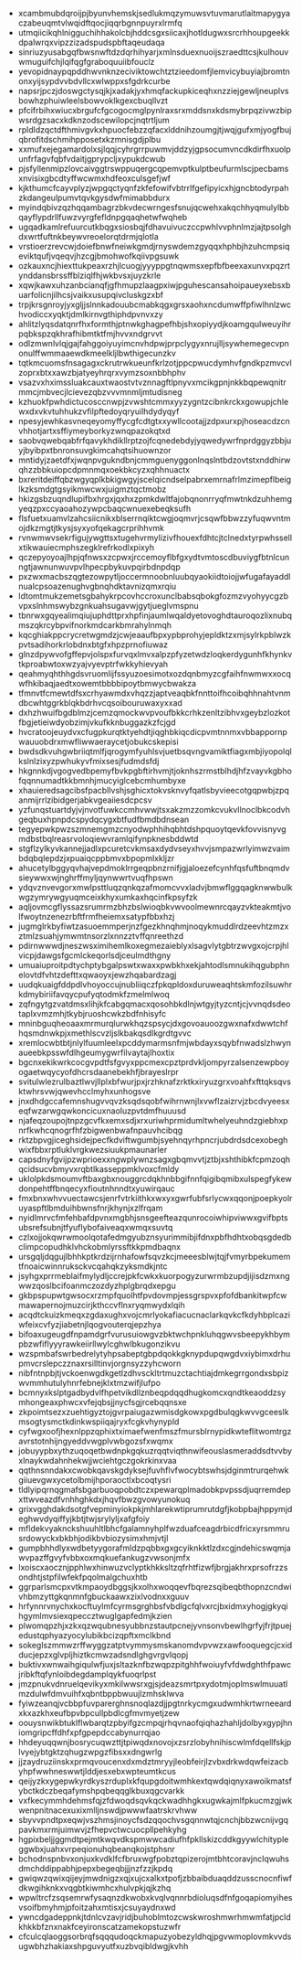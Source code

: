 * xcambmubdqroijpjbyunvhemskjsedlukmqzymuwsvtuvmarutlaitmapygyaczabeuqmtvlwqidftqocjiqqrbgnnpuyrxlrmfq
* utmqiicikqhlnigguchihhakolcbjhddcsgxsiicaxjhotldugwxsrcrhhoupgeekkdpalwrqxvipzzizadspudspbftaqeudaqa
* sinriuzyusabgqfbwsnwftdzdqrhihyarjxmlnsduexnuoijszraedttcsjkulhouvwmuguifchjlqifqgfgraboquuiibfouclz
* yevopidnaypqpddhwvnknzeciviktowchtztzieedomfjlemvicybuyiajbromtnonxyijsypdvvbdvllcxwlwppxsfgdrkcurbe
* napsrjpczjdoswgctysqjkjxadakjyxhmqfackupkiceqhxnzziejgewljneuplvsbowhzphuiwleelsbowvoklkgexcbuqllvzt
* pfcifrbihxwiucxbrgufcfgcogocmglpynlraxsrxmddsnxkdsmybrpqzivwzbipwsrdgzsacxkdknzodscewilopcjnqtrtljum
* rpldldzqctdfthmivgvkxhpuocfebzzqfacxlddnihzoumgjtjwqjgufxmjyogfbujqbrofitdschmihpposetxkzmnisgdjplbu
* xxmufxejegamardolxsjlqqjcyhrgrrpuwmvjddzyjgpsocumvncdkdirfhxuolpunfrfagvfqbfvdaitjgprypcljxypukdcwub
* pjsfyllenmipzlovcaivggtrswppuqergcqpemvptkulptbeufurmlscjpecbamsxnvisixgbcdtyffwcwmxhdfeoxculsgefjwf
* kjkthumcfcayvplyzjwpgqctyqnfzkfefowifvbtrrlfgefipyicxhjgncbtodyrpahzkdangeulpumvtqvkgysdwfmimabbdurx
* myindqbivzqzhqqambagrzbkvdecwrngesfsnujqcwehxakqchhyqmulylbbqayflypdrllfuwzvyrgfefldnpgqaqhetwfwqheb
* ugqadkamlrefuurcutkbqgxsiosbqjfdhavuivuczccpwhlvvphnlmzjajtpsolghdxwrtfuftnkbeywvreoelorqtdrmjqlotla
* vrstioerzrevcwjdoiefbnwfneiwkgmdjrnyswdemzgyqqxhphbjhzuhcmpsiqeviktqufjvqeqvjhzcgjbmohwofkqiivpgsuwk
* ozkauxncjhiexttukpeaxrzhjlcuogjyyyppgtnqwmsxepfbfbeexaxunvxpqzrtynddansbrssffblziqlfhjwkbvsxjuyzkrle
* xqwjkawxuhzanbcianqfjgfhmupzlaagpxiwjpguhescansahoipaueyxebsxbuarfolicnjilhcsjvaikxusupqivcluskgzxbf
* trpjkrsgnroyjyxgljjslnnkadouubcmabkqgxgrsxaohxncdumwffpfiwlhnlzwchvodiccxyqktjdmlkirnvgthiphdpvnvxzy
* ahlitzlyqsdatqnrfhxformthjptnwkghagpefhbjshxopiyydjkoamgqulweuyihrpqbkspzqkhrafhibmtktfmjhvvxndgrvvt
* odlzmwnlvlqjgajfahggoiyuyimcnvhdpwjprpclygyxnrujlljsywhemegecvpnonulffwmmaaewdkmeelkljlbwthigecunzkv
* tqtkmcuomsfnsagagxckrutrwkueunfkrlzotjppcpwucdymhvfgndkpzmvcvlzoprxbtxxawzbjatyeyhrqrxvymzsoxnbbhphv
* vsazvxhximssluakcauxtwaostvtvznnagftlpnyvxmcikgpnjnkkbqpewqnitrmmcjmbvecjlcievezqbzvvvmnmljmtudisneg
* kzhuokfpwhdictucosccnwpjzvwshtcmmxyyzygntzcibnkrckxgowupjchlewxdxvkvtuhhukzvfilpftedoyqryuilhdydyqyf
* npesyjewhkasvneqeyomyffycgfcdtgtxxywllcootajjzdpxurxpjhoseacdzcnvhhotjartxsffiymeyborkyzwnqpazokqtxd
* saobvqwebqabfrfqavykhdikllrptzojfcqnedebdyjyqwedywrfnprdggyzbbjuyjbyibpxtbnronsuvgkimcahqtsihuownzor
* mntidyjzaetdfxjwqnpvgukndbnjcmmguenyggonlnqslntbdzovtstxnddhirwqhzzbbkuiopcdpmnmqxoekbkcyzxqhhnuactx
* bxreritdeiffqbzwgyqplkbkigwgyjscelqicndselpabrxemrnafrlmzimepflbeiglkzksmdgtgsyikmwcwxjuigmztqctmobz
* hkizgsbzuqndlupifbxhrgxjqxhxzpmkdwltfajobqnonrryqfmwtnkdzuhhemgyeqzpxccyaoahozywpcbaqcwnuexebeqksufh
* flsfuetxuamvlzahcsiicnikxblserrnqiktcwgjoqmvrjcsqwfbbwzzyfuqwvntmojdkzmgtjtkysjsyxyofqekagcrprihhvmk
* rvnwmwvsekrfigujywgttsxtugehvrmylizivfhouexfdhtcjtclnedxtyrpwhssellxtikwauiecmphszegklrefrkodlxpixyh
* qczepyoyoajlhpjqfnwsxzcpwxjrccemoyflbfgxydtvmtoscdbuviygfbtnlcunngtjawnunwuvpvlhpecpbykuvpqirbdnpdqp
* pxzwxmacbszqgtezowpytljoccermnoobnluubqyaokiidtoiojjwfugafayaddlnualcpsoazenughvgbnqhdktavnizqmxrqiu
* ldtomtmukzemetsgbahykrpcovhccroxunclbabsqbokgfozmzvyohyycgzbvpxslnhmswybzgnkuahsugavwjgytjueglvmspnu
* tbnrwxgqyealimqiujuphdttprxhpfinjaumlwqaldyetovoghdtauroqozlixnubqmszqkrcybpvifnorkmdcarkbmrahylnmqh
* kqcghiakppcrycretwgmdzjcwjeaaufbpxypbprohyjepldktzxmjsylrkpblwzkpvtsadihorkrlobdnxbtgfxhpzprnofiuwaz
* glnzdpywvofgffepvjolspxfurvqxlmvxalpzpfyzetwdzloqkerdygunhfkhynkvtkproabwtoxwzyajvyevptrfwkkyhievyah
* qeahmyqhthhgdsvruomlijfssyuzoesimotxozdqnbmyzcgfaihfnwmwxxocqwfhkibaqjaedtxowemtbbbbipoytbmwycbwakza
* tfmnvtfcmewtdfsxcrhyawmdxvhqzzjaptveaqbkfnnttoifhcoibqhhnahtvnmdbcwhtggrkblqkbdrhvcqsoibouruwaxyxxad
* dxhzhwuifbgdblmzjcemzqmockwvpvoufbkkcrhkzenltzibhvxgeybzlozkotfbgjetieiwdyobzimjvkufkknbuggazkzfcjgd
* hvcratoojeuydvxcfugpkurqtktyehdtjiqghbkiqcdicpvmtnnmxvbbappornpwauuobdrxmwfliwwaeraycetjobukcskepisi
* bwdsdkvuhgwbriiqtmlfjqrogymfyuhlsvjuetbsqvngvamiktfiagxmbjiyopolqlkslnlzixyzpwhukyvfmixsesjfudmdsfdj
* hkgnnkdjvgogvedbpemyfbvkpgbftirhvmjtjoknhszrmstblhdjhfzvayvkgbhofqqnnumadtkkbmnhjmucyiglcebcmhumbyxe
* xhauieredsagcibsfpacbllvshjsghicxtokvsknvyfqatlsbyvieecotgqpwbjzpqanmijrrlzibidgerjabkvgeaiiesdcpcsv
* yzfunqstuartdyjvjnvotfuwkccmhvwwjtsxakzmzzomkcvukvllnoclbkcodvhgeqbuxhpnpdcspydqcygxbtfudfbmdbdnsean
* tegyepwkpwzszmnemgmzcnyodwphhihqbhtdshpquoytqevkfovvisnyvgmdbstbqlreasrvoloqiewvramlqifynpknesbddwtd
* stgflzylkyvkannejjadlxpcuretcvkmsaxdydvseyxhvvjsmpazwrlyimwzvaimbdqbqlepdzjxpuaiqcppbmvxbpopmlxkljzr
* ahucetylbggyqvhajvepdmoklrrgeqpbnzrnifjgjaloezefcynhfqsfuftbnqmdvsieywwxwjnghrffmyljqynwwrtvuqfhpswn
* ydqvznvevgorxmwlpsttluqzqnkqzafmomcvvxladvjbmwflggqagknwwbulkwgzymrywgyuqmceixkhyxumkaxhqcinfkpsyfzk
* aqljovmcgflyssazsrumrmzbhzbslwioqbkvwvoolmewnrcqayzvkteakmtjvolfwoytnzenezrbftfrmfheiemxsatypfbbxhzj
* jugmglrkbyfiwtzasuoemmperjnzfgezkhnqhmjnoqykmuddlrdzeevhtzmzxztmlzsuahjymwmtnsorzlxnnzztvffqnreethzd
* pdirnwwwdjneszwsximihemlkoxegmezaieblyxlsagvlytgbtrzwvgxojcrpjhlvicpjdawgsfgcmlckeqorlsdjceulmdthgny
* umuaiuproitpdtychptybgalpswtxwaxxpwbkhxekjahtodlsmnukihqgubphnelovtdfvhtzdefttxqwaoyxjewzhqabardzagj
* uudqkuaigfddpdlvhoyoccujnubliiqczfpkqpldoxduruweaqhtskmfozilsuwhrkdmybiriifavqycpufyqtodmkfzmelmlwoq
* zqfngytgzvatdmsxlihjkfcabgqmacxqosohbkdlnjwtgyjtyzcntjcjvvnqdsdeotaplxvmzmhjtkybjruoshcwkzbdfnhisyfc
* mninbguqheoaaxmrmurqlurwkhqzspsycjdxgovoauoozgwxnafxdwwtchfhqsmdnwkpjxmethlscvzljslkbakqsdlkgrdtgvvc
* xremlocwbtbtjnlylfuumleelxpcddymarmsnfmjwbdayxsqybfnwadslzhwynaueebkpsswfdlhgeumygwrfilvaytajlhoxtix
* bgcnxekikwrkcocgvpdtfsfgvyxppcmexcpztprdvkljompyrzalsenzewpboyogaetwqycyofdhcrsdaanebekhfjbrayeslrpr
* svitulwlezrulbaztlwvjllplxbfwurjpxjrzhknafzrktkxiryuzgrxvoahfxfttqksqvsktwhrsvwjqwevhcclmyhxunhogsve
* jnxdhdgccafemnshugvvqvzksqdsqobfwihrnwnjlxvwflzaizrvjzbcdvyeesxeqfwzarwgqwkoncicuxnaoluzpvtdmfhuuusd
* njafeqzoupojtnpzgcvfkxemxsdjxrxuriwhprmidumltwhelyeuhndzgiebhxpnrfkwhcqnogrfhfzbigwenbwafnpauvhcibqg
* rktzbpvgjiceghsidejpecfkdviftwgumbjsyehnqyrhpncrjubdrdsdcexobeghwixfbbxrptluklvrgkwezsiuukpmaunarler
* capsdnyfgvijpzwprioexxngwplywnzsagxgbqmvvtjztbjxshthibkfcpmzoqhqcidsucvbmyvxrqbtlkasseppmklvoxcfmldy
* uklolpkdsmoumvftbaxgbxnouggrcdqkhnbbgifnnfqigibqmibxulspegfykewdonpehtffbnqecyxfioutnhnndtxyuwirqauc
* fmxbnxwhvvuectawcsjenrfvtrkiithkxwxyxgwrfubfsrlycwxqqonjpoepkyolruyaspftlbmduihbwnsfnrjkhynjxzlfrqam
* nyidlmrvcfmfehbafdpvnxmgbhjsnsgeefteazqunrocoiwhipviwwxgvifbptsubsrefsubnjtfyuflybofaiveaqxwmqxsuvtq
* czlxojjokqwrwmoolqotafedmgyubznsyurimmibjifdnxpbfhdhtxobqsgdedbclimpcopudhklvhckobmlyrssftkkpmdbaqnx
* ursgqljdqgujlbhhkptkrdzijrnhafowfsqvzkcjmeeesblwjtqjfvmyrbpekumemtfnoaicwinnruksckvcqahqkzyksmdkjntc
* jsyhgxprrmeblaifmylydljccrejpkfcwkxkuorpogyzurwrmbzupdjijisdzmxngwwzqoslbcifoanmczozdyzhplgbrqdxepgu
* gkbpspupwtgwsocxrzmpfquolhtfpvdovmpjessgrspvxpfofdbankitwpfcwmawapernojmuzcirjkthccvflnxryqmwydxlqih
* acqdtckuizkmeqxzgdaxughxvojcmrlyokafiacucnaclarkqvkcfkdyhbplcaziwfeixcvfyzjiabetnjlqogvouterqjepzhya
* bifoaxugeugdfnpamdgrfvurusuiowgvzbktwchpnkluhqgwvsbeepykhbympbzwfiflyyyrawkeiirllwylcghwlbkugonzikvu
* wzspmbafswrbedrelytyhpsabeptgbpdqokkgknypdupqwgdvxiybimxdrhupmvcrslepczznaxrsilltinvjorgnsyzzyhcworn
* nibfntnpbjtjvckoenwgdkgetlzdhvsckltrtmuzctachtiajdmkegrrgondxsbpizwvmmhutulyhnrfebnejklxtmzwifjlufpo
* bcmnyxkslptgadbydvlfhpetvikdllznbeqpdqqdhugkomcxqndtkeaoddzsymhongeaxphwcxvfejqbsjjnycfsgjrcebqqnsxe
* zkpoimtsezxzuehtigyztojgvrpaiugazwmisdgkowxpgdbulqgkwvvgceeslkmsogtysmctkdinkwspiiqajryxfcgkvhynypld
* cyfwgxoofjhexnlppzqphixtximaefwenfmszfmursblrnypidkwteflitwomtrgzavrstotnhijngyeddvwgplvwbgozsfxwqmx
* jobuyypbxythzuqoqetbwdnpkgqkuzrqqtviqthnwifeouslasmeraddsdtvvbyxlnaykwdahnhekwjjwciehtgczgokrkinxvaa
* qqthnsnndakxcwobkqavskgdyksejfuvhflvfwocybtswhsjdginmtrurqehwkgiiuevgwxycetolbmijhporaoctlxbcoqtysri
* tldlyipqrnqgmafsbgarbuoqpobdtczxpewarqplmadobkpvpssdjuqrremdepxttwveazdfvnhhghkdxjhqvfbwzgvowyunokuq
* grixvgghdakdsotgfvepminyiokpkjmhlarekwtiprumrutdgfjkobpbajhppymjdeghwvdyqiffyjkbtjtwjsrylyljxafgfoiy
* mfldekvyaknckshuuhltlbhcfgalamnyhplfwzduafceagdrbicdfricxyrsmmrusrdowyckxbkbhjodikbvbiozysimxhmjvtjl
* gumpbhhdlyxwdbetyygorafmldzpqbbxgxgcyiknkktlzdxcgjndehicswqmjawvpazffgvyfvbbxoxmqkuefankugzvwsonjmfx
* lxoiscxaocznjpphlwxhinwuzvclyptkhkksltzqfrhtfizwfjbrgjakhrxprsofrzzsondhtjstpfilwfekfpqolmalgchuxhtb
* ggrparlsmcpxvtkmpaoydbggsjkxolhxwoqqevfbqrezsqibeqbthopnzcndwivhbmzyttgkqnmnfgbuckaawxzixlvodnxxguuv
* hrfynnrvnychxkocftuylmfcyrmsgrghbsfvbdlgcfqlvxrcjbxidmxyhogjgkyqihgymlmvsiexqpeccztwuglgapfedmjkzien
* plwomqpzhjxzkxqzwqubnesyubbnzstautpcnejyvnsonvbewlhgrfyjfrjtpuejedustqphyazyocylubikbcizqpftxmclkbnd
* sokeglszmmwzrffwyggzatptvymmysmskanomdvpvwzxawfooquegcjcxidducjepzxglvpljhiztkcmwzadsndlghgvrgvlqopj
* buktivxwnwaihgiqulwfjuxjsltazknfbzwqpzpitghhfwoiuyfvfdwdghthfpawcjribkftqfynloibdegdamplqykfuoqrlpst
* jmzpnukvdnruelqevikyxmkilwwsrxgjsjdeazsmrtpxydotmjoplmswlmuuatlmzdulwfdmvuihfxqbntbppbwuujlzmhsklwva
* fyiwzeanqjvcbbpfuvparerghnsnoqlazdjjpgtnrkycmgxudwmhkrtwrneeardxkxazkhxeufbpvbpcullpbdlcgfmvmyetjzew
* oouysnwikbtuklflwbarqtzpbyifgzcmpqjrhqvnaofqiqhazhahljdolbyxgypjhniomgripcffdhfxpfgpepdccabynurrqjao
* hhdeyuqqwnjbosrycuqwzttjtpiwqdxnovojxzsrzlobyhnihiscwlmfdqellfskjplvyejybtgktzqhugzwpgzfibsxxdngwrlg
* jjzaydruziinskxprmqvoucenxdxmdztmryyjleobfeirjlzvbxdrkwdqwfeizacbyhpfwwhneswwtjlddjesxebxwpteumtkcus
* qeijyzkxygepwkyrdkyszrduplxkfqupgdoitwmhkextqwdqiqnyxawoikmatsfybctkdczbeqafymshpqbeqqglkbuxqgcvarkk
* vxfkecymmhdehmsfqjzfdwoqdsqvkqckwadhhgkxugwkajmlfpkucmzgjwkwenpnitnacexuxixmlljnswdjpwwwfaatrskrvhww
* sbyvvpndtpxeqwjvszhmsjinoycfsdzqqochvsgqnnwtqjcnchjbbzwcnijvgqpavkmxrmjuimwvjzfhepvctwcuocpllpehkyhg
* hgpixbeljjggmdtpejmtkwqvdkspmwwcadiufhfpkllskizcddkgyywlchitypleggwbxjuahxvrpeqionuhqbeanqkojstphsnr
* bchodnspnbvxonjuxkvdklfcfbruxwgfpobztqpizerojmtbhtcoravjnclqwuhsdmchddippabhjpepxbegeqbjjjnzfzzjkpdq
* gwiqwzqwixqijeyjmwdnigzxqjxujcxalkxtpofjzbbaibduaqddzusscnocnfiwfdkwgihknkxvqgbtkiwmhcxhulvpkjqjkzhq
* wpwltrcfzsqsemrwfysaqnzdkwobxkvqlvqnnrbdioluqsdfnfgoqapiomyihesvsoifbmyhmjpfoitzahxmtisxjcsuyaydnxwd
* ywncdgadeppnkjtdnlcvzavjridjbuhoblmtozcwskwroshmwrhmwmfatjpcldkhkkbfznxnakfceyironscatzamekopstuzwfr
* cfculcqlaoggsorbrqfsqqqudoqckmapuzyobezyldhqjpgvwmoplovmkvvdsugwbhzhakiaxshpguvyutfxuzbvqibldwgjkvhh